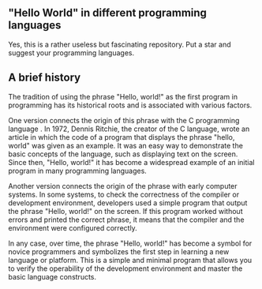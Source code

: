 ## "Hello World" in different programming languages
Yes, this is a rather useless but fascinating repository. Put a star and suggest your programming languages.

## A brief history
The tradition of using the phrase "Hello, world!" as the first program in programming has its historical roots and is associated with various factors.

One version connects the origin of this phrase with the C programming language . In 1972, Dennis Ritchie, the creator of the C language, wrote an article in which the code of a program that displays the phrase "hello, world" was given as an example. It was an easy way to demonstrate the basic concepts of the language, such as displaying text on the screen. Since then, "Hello, world!" it has become a widespread example of an initial program in many programming languages.

Another version connects the origin of the phrase with early computer systems. In some systems, to check the correctness of the compiler or development environment, developers used a simple program that output the phrase "Hello, world!" on the screen. If this program worked without errors and printed the correct phrase, it means that the compiler and the environment were configured correctly.

In any case, over time, the phrase "Hello, world!" has become a symbol for novice programmers and symbolizes the first step in learning a new language or platform. This is a simple and minimal program that allows you to verify the operability of the development environment and master the basic language constructs.
